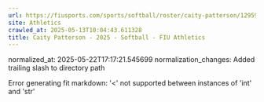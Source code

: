 ```yaml
---
url: https://fiusports.com/sports/softball/roster/caity-patterson/12959/
site: Athletics
crawled_at: 2025-05-13T10:04:43.611328
title: Caity Patterson - 2025 - Softball - FIU Athletics
---
```

normalized_at: 2025-05-22T17:17:21.545699
normalization_changes: Added trailing slash to directory path

Error generating fit markdown: '<' not supported between instances of 'int' and 'str'